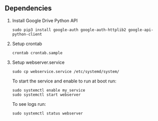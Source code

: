 
## Dependencies

1. Install Google Drive Python API
   ```
   sudo pip3 install google-auth google-auth-httplib2 google-api-python-client
   ```
1. Setup crontab
   ```
   crontab crontab.sample
   ```

1. Setup webserver.service
   ```
   sudo cp webservice.service /etc/systemd/system/
   ```

   To start the service and enable to run at boot run:
   ```
   sudo systemctl enable my_service
   sudo systemctl start webserver
   ```
   
   To see logs run:
   ```
   sudo systemctl status webserver
   ```
